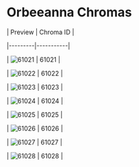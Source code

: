 # Orbeeanna Chromas


| Preview | Chroma ID |

|---------|-----------|

| ![61021](https://raw.communitydragon.org/latest/plugins/rcp-be-lol-game-data/global/default/v1/champion-chroma-images/61/61021.png) | 61021 |

| ![61022](https://raw.communitydragon.org/latest/plugins/rcp-be-lol-game-data/global/default/v1/champion-chroma-images/61/61022.png) | 61022 |

| ![61023](https://raw.communitydragon.org/latest/plugins/rcp-be-lol-game-data/global/default/v1/champion-chroma-images/61/61023.png) | 61023 |

| ![61024](https://raw.communitydragon.org/latest/plugins/rcp-be-lol-game-data/global/default/v1/champion-chroma-images/61/61024.png) | 61024 |

| ![61025](https://raw.communitydragon.org/latest/plugins/rcp-be-lol-game-data/global/default/v1/champion-chroma-images/61/61025.png) | 61025 |

| ![61026](https://raw.communitydragon.org/latest/plugins/rcp-be-lol-game-data/global/default/v1/champion-chroma-images/61/61026.png) | 61026 |

| ![61027](https://raw.communitydragon.org/latest/plugins/rcp-be-lol-game-data/global/default/v1/champion-chroma-images/61/61027.png) | 61027 |

| ![61028](https://raw.communitydragon.org/latest/plugins/rcp-be-lol-game-data/global/default/v1/champion-chroma-images/61/61028.png) | 61028 |